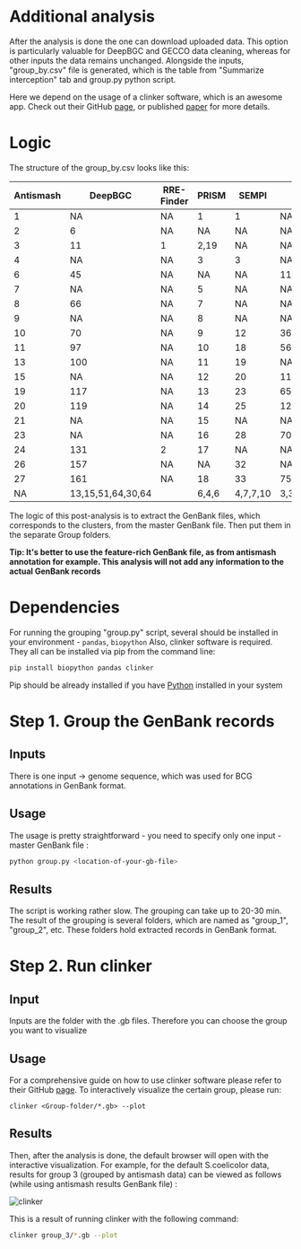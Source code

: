 # Additional analysis
After the analysis is done the one can download uploaded data. This option is particularly valuable for DeepBGC and GECCO data cleaning, whereas for other inputs the data remains unchanged.  Alongside the inputs, "group_by.csv" file is generated, which is the table from "Summarize interception" tab and group.py python script. 

Here we depend on the usage of a clinker software, which is an awesome app. Check out their GitHub [page](https://github.com/gamcil/clinker), or published [paper](
https://doi.org/10.1093/bioinformatics/btab007) for more details.

# Logic
The structure of the group_by.csv looks like this:

 |Antismash|DeepBGC|RRE-Finder|PRISM|SEMPI|PRISM-supp|Group |
| ----------- | ----------- |  ----------- |  ----------- |  ----------- |  ----------- | ----------- |
1|NA|NA|1|1|NA|group_1
2|6|NA|NA|NA|NA|group_2
3|11|1|2,19|NA|NA|group_3
4|NA|NA|3|3|NA|group_4
6|45|NA|NA|NA|11,12|group_5
7|NA|NA|5|NA|NA|group_6
8|66|NA|7|NA|NA|group_7
9|NA|NA|8|NA|NA|group_8
10|70|NA|9|12|36,92,93,94|group_9
11|97|NA|10|18|56,57,110,111|group_10
13|100|NA|11|19|NA|group_11
15|NA|NA|12|20|119,120,121|group_12
19|117|NA|13|23|65,122,123,124,125|group_13
20|119|NA|14|25|126,127|group_14
21|NA|NA|15|NA|NA|group_15
23|NA|NA|16|28|70|group_16
24|131|2|17|NA|NA|group_17
26|157|NA|NA|32|NA|group_18
27|161|NA|18|33|75|group_19
NA|13,15,51,64,30,64||6,4,6|4,7,7,10|3,35,78,80,128|group_20

The logic of this post-analysis is to extract the GenBank files, which corresponds to the clusters,  from the master GenBank file. Then put them in the separate Group folders.

**Tip: It's better to use the feature-rich GenBank file, as from antismash annotation for example. This analysis will not add any information to the actual GenBank records**

# Dependencies
For running the grouping "group.py" script, several should be installed in your environment - `pandas`, `biopython`
Also, clinker software is required. They all can be installed via pip from the command line:

```bash
pip install biopython pandas clinker
```

Pip should be already installed if you have [Python](https://www.python.org) installed in your system
# Step 1. Group the GenBank records
## Inputs

There is one input -> genome sequence, which was used for BCG annotations in GenBank format. 

## Usage
The usage is pretty straightforward - you need to specify only one input - master GenBank file :

```bash
python group.py <location-of-your-gb-file>
```

## Results
The script is working rather slow. The grouping can take up to 20-30 min. The result of the grouping is several folders, which are named as "group_1", "group_2", etc. These folders hold extracted records in GenBank format.

# Step 2. Run clinker

## Input
Inputs are the folder with the .gb files. Therefore you can choose the group you want to visualize

## Usage
For a comprehensive guide on how to use clinker software please refer to their GitHub [page](https://github.com/gamcil/clinker). To interactively visualize the certain group, please run:

```
clinker <Group-folder/*.gb> --plot
```

## Results

Then, after the analysis is done, the default browser will open with the interactive visualization. For example, for the default S.coelicolor data, results for group 3 (grouped by antismash data) can be viewed as follows (while using antismash results GenBank file) :

![clinker](/images/clinker_example.png)

This is a result of running clinker with the following command:

```bash
clinker group_3/*.gb --plot
```